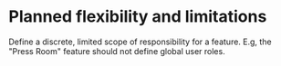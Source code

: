 # Planned flexibility and limitations

Define a discrete, limited scope of responsibility for a feature. E.g, the "Press Room" feature should not define global user roles.